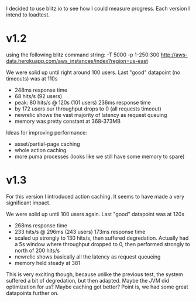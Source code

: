 I decided to use blitz.io to see how I could measure progress. Each version I intend to loadtest.

v1.2
====

using the following blitz command string: -T 5000 -p 1-250:300 http://aws-data.herokuapp.com/aws_instances/index?region=us-east

We were solid up until right around 100 users. Last "good" datapoint (no timeouts) was at 110s
- 248ms response time 
- 68 hits/s (92 users)
- peak: 80 hits/s @ 120s (101 users) 236ms response time
- by 172 users our throughput drops to 0 (all requests timeout)
- newrelic shows the vast majority of latency as request queuing
- memory was pretty constant at 368-373MB 

Ideas for improving performance:
- asset/partial-page caching
- whole action caching
- more puma processes (looks like we still have some memory to spare)

v1.3
====

For this version I introduced action caching. It seems to have made a very significant impact.


We were solid up until 100 users again. Last "good" datapoint was at 120s 
- 268ms response time
- 233 hits/s @ 296ms (243 users) 173ms response time
- scaled up strongly to 130 hits/s, then suffered degredation. Actually had a 5s window where throughput dropped to 0, then performed strongly to north of 200 hits/s
- newrelic shows basically all the latency as request queueing
- memory held steady at 381

This is very exciting though, because unlike the previous test, the system suffered a bit of degredation, but then adapted. Maybe the JVM did optimization for us? Maybe caching got better? Point is, we had some great datapoints further on.


